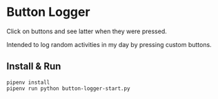 # Button Logger

Click on buttons and see latter when they were pressed.

Intended to log random activities in my day by pressing custom buttons.

## Install & Run

```Shell
pipenv install
pipenv run python button-logger-start.py
```